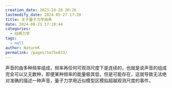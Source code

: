 ```yaml
---
creation_date: 2023-10-28 20:26
lastmodify_date: 2024-05-27 17:39
title: 关于量子力学由来
date: 2024-08-21 17:19:44
categories: 
  - 经典力学
tags: 
  - null
author: NatureK
permalink: /pages/5a75e833/
---
```


声音的由多种频率组成，频率再任何可观测尺度下是连续的，也就是说声音的组成完全可以又无数种，即便某种频率的能量极其低，但是可能存在，这就导致无法绝对准确的描述一种声音，量子力学用近似模型区模拟超越观测尺度的事件。